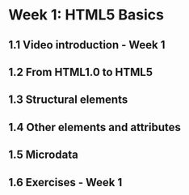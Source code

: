 # Week 1: HTML5 Basics


## 1.1 Video introduction - Week 1








## 1.2 From HTML1.0 to HTML5








## 1.3 Structural elements








## 1.4 Other elements and attributes








## 1.5 Microdata








## 1.6 Exercises - Week 1







